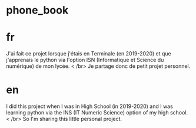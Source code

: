 # phone_book

# fr
J'ai fait ce projet lorsque j'étais en Terminale (en 2019-2020) et que j'apprenais le python via l'option ISN (Informatique et Science du numérique) de mon lycée.
< /br>
Je partage donc de petit projet personnel.

# en

I did this project when I was in High School (in 2019-2020) and I was learning python via the INS (IT Numeric Science) option of my high school.
< /br>
So I'm sharing this little personal project.
